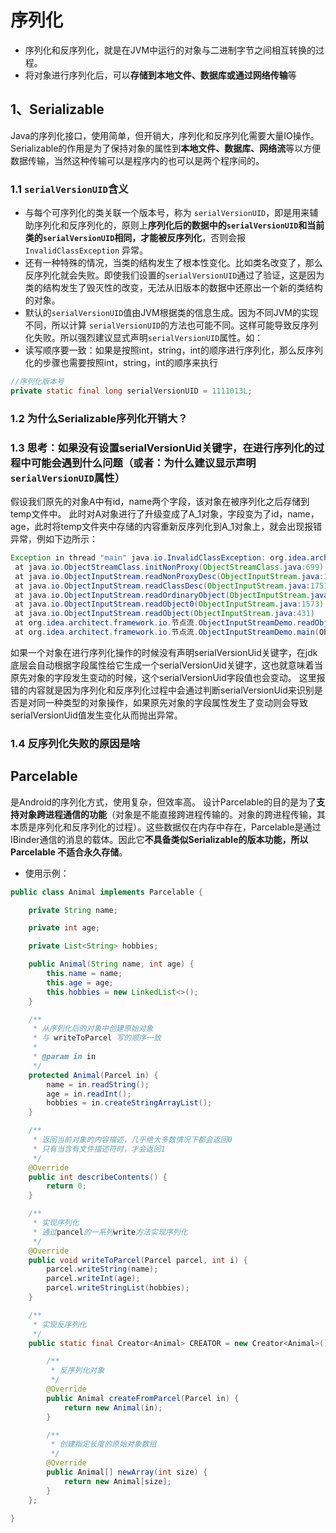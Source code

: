 # 序列化

- 序列化和反序列化，就是在JVM中运行的对象与二进制字节之间相互转换的过程。
- 将对象进行序列化后，可以**存储到本地文件、数据库或通过网络传输**等


## 1、Serializable
Java的序列化接口，使用简单，但开销大，序列化和反序列化需要大量IO操作。
Serializable的作用是为了保持对象的属性到**本地文件、数据库、网络流**等以方便数据传输，当然这种传输可以是程序内的也可以是两个程序间的。

### 1.1 `serialVersionUID`含义
- 与每个可序列化的类关联一个版本号，称为 `serialVersionUID`，即是用来辅助序列化和反序列化的，原则上**序列化后的数据中的`serialVersionUID`和当前类的`serialVersionUID`相同，才能被反序列化**，否则会报 `InvalidClassException` 异常。
- 还有一种特殊的情况，当类的结构发生了根本性变化。比如类名改变了，那么反序列化就会失败。即使我们设置的`serialVersionUID`通过了验证，这是因为类的结构发生了毁灭性的改变，无法从旧版本的数据中还原出一个新的类结构的对象。
- 默认的`serialVersionUID`值由JVM根据类的信息生成。因为不同JVM的实现不同，所以计算 `serialVersionUID`的方法也可能不同。这样可能导致反序列化失败。所以强烈建议显式声明`serialVersionUID`属性。如：
- 读写顺序要一致：如果是按照int，string，int的顺序进行序列化，那么反序列化的步骤也需要按照int，string，int的顺序来执行

```java
//序列化版本号    
private static final long serialVersionUID = 1111013L;
```


### 1.2 为什么Serializable序列化开销大？

### 1.3 思考：如果没有设置serialVersionUid关键字，在进行序列化的过程中可能会遇到什么问题（或者：为什么建议显示声明`serialVersionUID`属性）
假设我们原先的对象A中有id，name两个字段，该对象在被序列化之后存储到temp文件中。
此时对A对象进行了升级变成了A_1对象，字段变为了id，name，age，此时将temp文件夹中存储的内容重新反序列化到A_1对象上，就会出现报错异常，例如下边所示：

```java
Exception in thread "main" java.io.InvalidClassException: org.idea.architect.framework.io.节点流.Dog; local class incompatible: stream classdesc serialVersionUID = 198678371, local class serialVersionUID = 4180152316968275835
 at java.io.ObjectStreamClass.initNonProxy(ObjectStreamClass.java:699)
 at java.io.ObjectInputStream.readNonProxyDesc(ObjectInputStream.java:1885)
 at java.io.ObjectInputStream.readClassDesc(ObjectInputStream.java:1751)
 at java.io.ObjectInputStream.readOrdinaryObject(ObjectInputStream.java:2042)
 at java.io.ObjectInputStream.readObject0(ObjectInputStream.java:1573)
 at java.io.ObjectInputStream.readObject(ObjectInputStream.java:431)
 at org.idea.architect.framework.io.节点流.ObjectInputStreamDemo.readObj(ObjectInputStreamDemo.java:19)
 at org.idea.architect.framework.io.节点流.ObjectInputStreamDemo.main(ObjectInputStreamDemo.java:25)
```

如果一个对象在进行序列化操作的时候没有声明serialVersionUid关键字，在jdk底层会自动根据字段属性给它生成一个serialVersionUid关键字，这也就意味着当原先对象的字段发生变动的时候，这个serialVersionUid字段值也会变动。 
这里报错的内容就是因为序列化和反序列化过程中会通过判断serialVersionUid来识别是否是对同一种类型的对象操作，如果原先对象的字段属性发生了变动则会导致serialVersionUid值发生变化从而抛出异常。

### 1.4 反序列化失败的原因是啥


## Parcelable
是Android的序列化方式，使用复杂，但效率高。
设计Parcelable的目的是为了**支持对象跨进程通信的功能**（对象是不能直接跨进程传输的。对象的跨进程传输，其本质是序列化和反序列化的过程）。这些数据仅在内存中存在，Parcelable是通过IBinder通信的消息的载体。因此它**不具备类似Serializable的版本功能，所以Parcelable 不适合永久存储**。
- 使用示例：
```java
public class Animal implements Parcelable {

    private String name;

    private int age;

    private List<String> hobbies;

    public Animal(String name, int age) {
        this.name = name;
        this.age = age;
        this.hobbies = new LinkedList<>();
    }

    /**
     * 从序列化后的对象中创建原始对象
     * 与 writeToParcel 写的顺序一致
     *
     * @param in in
     */
    protected Animal(Parcel in) {
        name = in.readString();
        age = in.readInt();
        hobbies = in.createStringArrayList();
    }

    /**
     * 返回当前对象的内容描述，几乎绝大多数情况下都会返回0
     * 只有当含有文件描述符时，才会返回1
     */
    @Override
    public int describeContents() {
        return 0;
    }

    /**
     * 实现序列化
     * 通过pancel的一系列write方法实现序列化
     */
    @Override
    public void writeToParcel(Parcel parcel, int i) {
        parcel.writeString(name);
        parcel.writeInt(age);
        parcel.writeStringList(hobbies);
    }

    /**
     * 实现反序列化
     */
    public static final Creator<Animal> CREATOR = new Creator<Animal>() {

        /**
         * 反序列化对象
         */
        @Override
        public Animal createFromParcel(Parcel in) {
            return new Animal(in);
        }

        /**
         * 创建指定长度的原始对象数组
         */
        @Override
        public Animal[] newArray(int size) {
            return new Animal[size];
        }
    };

}

```






